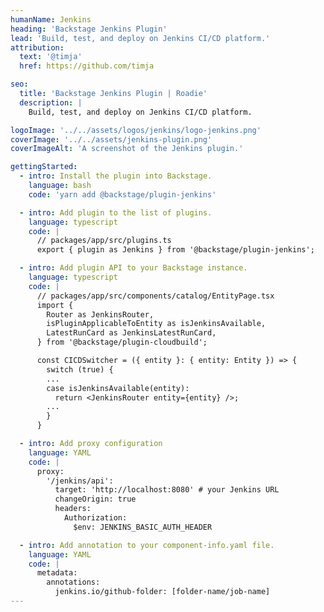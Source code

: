 ```yaml
---
humanName: Jenkins
heading: 'Backstage Jenkins Plugin'
lead: 'Build, test, and deploy on Jenkins CI/CD platform.'
attribution:
  text: '@timja'
  href: https://github.com/timja

seo:
  title: 'Backstage Jenkins Plugin | Roadie'
  description: |
    Build, test, and deploy on Jenkins CI/CD platform.

logoImage: '../../assets/logos/jenkins/logo-jenkins.png'
coverImage: '../../assets/jenkins-plugin.png'
coverImageAlt: 'A screenshot of the Jenkins plugin.'

gettingStarted:
  - intro: Install the plugin into Backstage.
    language: bash
    code: 'yarn add @backstage/plugin-jenkins'

  - intro: Add plugin to the list of plugins.
    language: typescript
    code: |
      // packages/app/src/plugins.ts
      export { plugin as Jenkins } from '@backstage/plugin-jenkins';

  - intro: Add plugin API to your Backstage instance.
    language: typescript
    code: |
      // packages/app/src/components/catalog/EntityPage.tsx
      import {
        Router as JenkinsRouter,
        isPluginApplicableToEntity as isJenkinsAvailable,
        LatestRunCard as JenkinsLatestRunCard,
      } from '@backstage/plugin-cloudbuild';

      const CICDSwitcher = ({ entity }: { entity: Entity }) => {
        switch (true) {
        ...
        case isJenkinsAvailable(entity):
          return <JenkinsRouter entity={entity} />;
        ...
        }
      }

  - intro: Add proxy configuration
    language: YAML
    code: |
      proxy:
        '/jenkins/api':
          target: 'http://localhost:8080' # your Jenkins URL
          changeOrigin: true
          headers:
            Authorization:
              $env: JENKINS_BASIC_AUTH_HEADER

  - intro: Add annotation to your component-info.yaml file.
    language: YAML
    code: |
      metadata:
        annotations:
          jenkins.io/github-folder: [folder-name/job-name]
---
```

